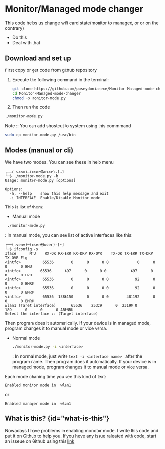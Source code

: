 # Monitor/Managed mode changer

This code helps us change wifi card state(monitor to managed, or or on the contrary)

* Do this
* Deal with that

## Download and set up

First copy or get code from github repository

1. Execute the following command in the terminal:

   ```bash
   git clone https://github.com/poseydonianexe/Monitor-Managed-mode-changer.git
   cd Monitor-Managed-mode-changer
   chmod +x monitor-mode.py
   ```

2. Then run the code
```bash
./monitor-mode.py
```


Note :: You can add shostcut to system using this commmand
```bash
sudo cp monitor-mode.py /usr/bin
```
## Modes (manual or cli)

We have two modes. You can see these in help menu

```text 
┌──(.venv)─(user㉿user)-[~]
└─$ ./monitor-mode.py -h      
Usage: monitor-mode.py [options]

Options:
  -h, --help    show this help message and exit
  -i INTERFACE  Enable/Disable Monitor mode
```

This is list of them:

* Manual mode
```bash
 ./monitor-mode.py
  ```
: In manual mode, you can see list of active interfaces like this:

```text
┌──(.venv)─(user㉿user)-[~]
└─$ ifconfig -s
Iface      MTU    RX-OK RX-ERR RX-DRP RX-OVR    TX-OK TX-ERR TX-DRP TX-OVR Flg
<intfc>          65536        0      0      0 0             0      0      0      0 BMU
<intfc>         65536      697      0      0 0           697      0      0      0 LRU
<intfc>          65536        0      0      0 0            92      0      0      0 BMRU
<intfc>          65536        0      0      0 0            92      0      0      0 BMRU
<intfc>          65536  1386150      0      0 0        481192      0      0      0 BMRU
wlan1 (Taret interface)       65536    25329      0  23199 0           189      0      0      0 ABPNRU
Select the interface :: (Target interface)
```

Then program does it automatically. If your device is in managed mode, program changes it to manual mode or vice versa.

* Normal mode
  ```bash
  ./monitor-mode.py -i <interface>
  ```
   : In normal mode, just write ```text -i <interface name> ```
  after the program name. Then program does it automatically. If your device is in managed mode, program changes it to
  manual mode or vice versa.

Each mode chaning time you see this kind of text:
```text
Enabled monitor mode in  wlan1
```
or
```text
Enabled manager mode in  wlan1

```

## What is this? {id="what-is-this"}

Nowadays I have problems in enabling monotor mode. I write this code and put it on Github to help you. If you heve any issue raleated with code, start an isseue on Github using this [link](https://github.com/poseydonianexe/Monitor-Managed-mode-changer/issues) 
<seealso>
<!--Give some related links to how-to articles-->
</seealso>

